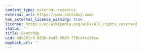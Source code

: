 ```yaml
---
content_type: external-resource
external_url: https://www.sketchup.com/
has_external_license_warning: true
license: https://en.wikipedia.org/wiki/All_rights_reserved
status: ''
title: SketchUp
uid: e0a201c9-882b-4cd3-9683-f76cdfccb0ca
wayback_url: ''
---
```

